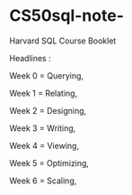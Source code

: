# CS50sql-note-
Harvard SQL Course Booklet

Headlines :

Week 0 = Querying,

Week 1 = Relating,

Week 2 = Designing,

Week 3 = Writing,

Week 4 = Viewing,

Week 5 = Optimizing,

Week 6 = Scaling,

